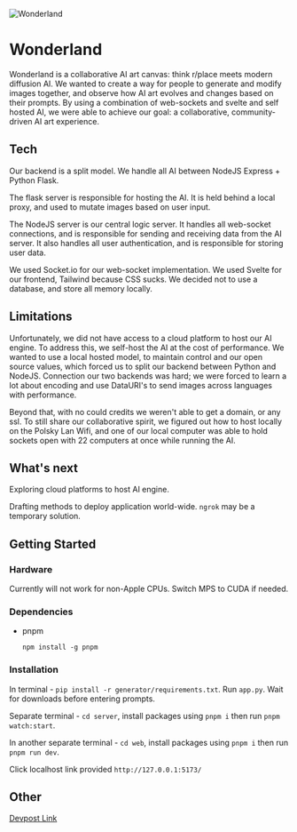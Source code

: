 
![Wonderland](https://user-images.githubusercontent.com/38309438/227752369-60583dc3-9463-4651-bac7-818d6971a636.png)

# Wonderland

Wonderland is a collaborative AI art canvas: think r/place meets modern diffusion AI. We wanted to create a way for people to generate and modify images together, and observe how AI art evolves and changes based on their prompts. By using a combination of web-sockets and svelte and self hosted AI, we were able to achieve our goal: a collaborative, community-driven AI art experience.

## Tech

Our backend is a split model. We handle all AI between NodeJS Express + Python Flask.

The flask server is responsible for hosting the AI. It is held behind a local proxy, and used to mutate images based on user input. 

The NodeJS server is our central logic server. It handles all web-socket connections, and is responsible for sending and receiving data from the AI server. It also handles all user authentication, and is responsible for storing user data.

We used Socket.io for our web-socket implementation. We used Svelte for our frontend, Tailwind because CSS sucks. We decided not to use a database, and store all memory locally.

## Limitations
Unfortunately, we did not have access to a cloud platform to host our AI engine. To address this, we self-host the AI at the cost of performance. We wanted to use a local hosted model, to maintain control and our open source values, which forced us to split our backend between Python and NodeJS. Connection our two backends was hard; we were forced to learn a lot about encoding and use DataURI's to send images across languages with performance.

Beyond that, with no could credits we weren't able to get a domain, or any ssl. To still share our collaborative spirit, we figured out how to host locally on the Polsky Lan Wifi, and one of our local computer was able to hold sockets open with 22 computers at once while running the AI.

## What's next
Exploring cloud platforms to host AI engine. 

Drafting methods to deploy application world-wide. ```ngrok``` may be a temporary solution. 


## Getting Started

### Hardware
Currently will not work for non-Apple CPUs. Switch MPS to CUDA if needed. 



### Dependencies

* pnpm 

  ```npm install -g pnpm```


### Installation

In terminal - ```pip install -r generator/requirements.txt```. Run ```app.py```. Wait for downloads before entering prompts. 


Separate terminal - ```cd server```, install packages using ```pnpm i``` then run  ```pnpm watch:start```.


In another separate terminal - ```cd web```, install packages using ```pnpm i``` then run  ```pnpm run dev```.


Click localhost link provided ```http://127.0.0.1:5173/```

## Other
[Devpost Link](https://devpost.com/software/wonderland-ykjtug)

